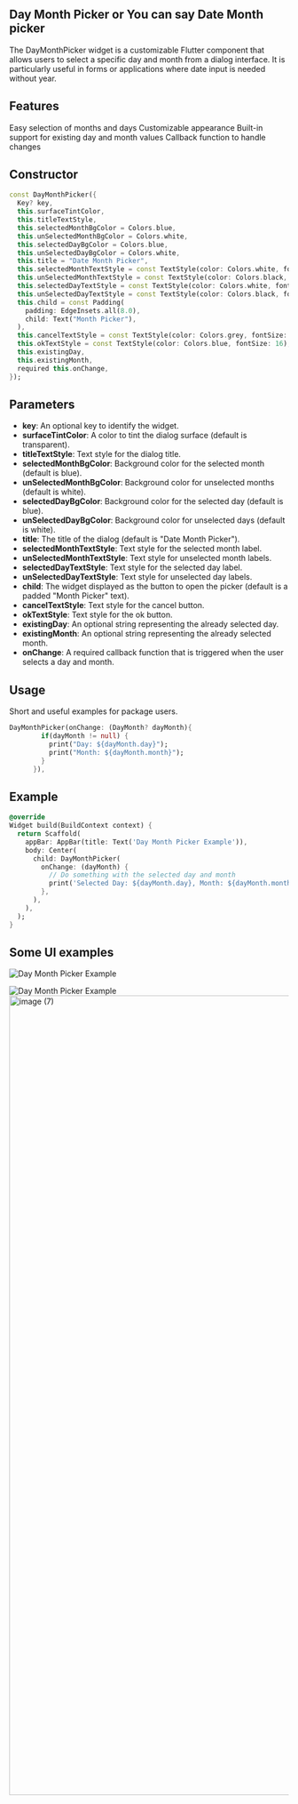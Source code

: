 <!--
This README describes the package. If you publish this package to pub.dev,
this README's contents appear on the landing page for your package.

For information about how to write a good package README, see the guide for
[writing package pages](https://dart.dev/guides/libraries/writing-package-pages).

For general information about developing packages, see the Dart guide for
[creating packages](https://dart.dev/guides/libraries/create-library-packages)
and the Flutter guide for
[developing packages and plugins](https://flutter.dev/developing-packages).
-->

## Day Month Picker or You can say Date Month picker
The DayMonthPicker widget is a customizable Flutter component that allows users to select a specific day and month from a dialog interface. It is particularly useful in forms or applications where date input is needed without year.

## Features

Easy selection of months and days
Customizable appearance
Built-in support for existing day and month values
Callback function to handle changes

## Constructor
```dart
const DayMonthPicker({
  Key? key,
  this.surfaceTintColor,
  this.titleTextStyle,
  this.selectedMonthBgColor = Colors.blue,
  this.unSelectedMonthBgColor = Colors.white,
  this.selectedDayBgColor = Colors.blue,
  this.unSelectedDayBgColor = Colors.white,
  this.title = "Date Month Picker",
  this.selectedMonthTextStyle = const TextStyle(color: Colors.white, fontSize: 14),
  this.unSelectedMonthTextStyle = const TextStyle(color: Colors.black, fontSize: 14),
  this.selectedDayTextStyle = const TextStyle(color: Colors.white, fontSize: 12),
  this.unSelectedDayTextStyle = const TextStyle(color: Colors.black, fontSize: 12),
  this.child = const Padding(
    padding: EdgeInsets.all(8.0),
    child: Text("Month Picker"),
  ),
  this.cancelTextStyle = const TextStyle(color: Colors.grey, fontSize: 16),
  this.okTextStyle = const TextStyle(color: Colors.blue, fontSize: 16),
  this.existingDay,
  this.existingMonth,
  required this.onChange,
});
```
## Parameters

- **key**: An optional key to identify the widget.
- **surfaceTintColor**: A color to tint the dialog surface (default is transparent).
- **titleTextStyle**: Text style for the dialog title.
- **selectedMonthBgColor**: Background color for the selected month (default is blue).
- **unSelectedMonthBgColor**: Background color for unselected months (default is white).
- **selectedDayBgColor**: Background color for the selected day (default is blue).
- **unSelectedDayBgColor**: Background color for unselected days (default is white).
- **title**: The title of the dialog (default is "Date Month Picker").
- **selectedMonthTextStyle**: Text style for the selected month label.
- **unSelectedMonthTextStyle**: Text style for unselected month labels.
- **selectedDayTextStyle**: Text style for the selected day label.
- **unSelectedDayTextStyle**: Text style for unselected day labels.
- **child**: The widget displayed as the button to open the picker (default is a padded "Month Picker" text).
- **cancelTextStyle**: Text style for the cancel button.
- **okTextStyle**: Text style for the ok button.
- **existingDay**: An optional string representing the already selected day.
- **existingMonth**: An optional string representing the already selected month.
- **onChange**: A required callback function that is triggered when the user selects a day and month.

## Usage

Short and useful examples for package users.

```dart
DayMonthPicker(onChange: (DayMonth? dayMonth){
        if(dayMonth != null) {
          print("Day: ${dayMonth.day}");
          print("Month: ${dayMonth.month}");
        }
      }),
```
## Example
```dart
@override
Widget build(BuildContext context) {
  return Scaffold(
    appBar: AppBar(title: Text('Day Month Picker Example')),
    body: Center(
      child: DayMonthPicker(
        onChange: (dayMonth) {
          // Do something with the selected day and month
          print('Selected Day: ${dayMonth.day}, Month: ${dayMonth.month}');
        },
      ),
    ),
  );
}

```

## Some UI examples

![Day Month Picker Example](https://github.com/user-attachments/assets/4371824a-fc35-4114-9e8c-69cad1b85eda)

![Day Month Picker Example](https://github.com/user-attachments/assets/d4bf06b1-b1fb-4c23-8162-945d32acc042)
<img width="1439" alt="image (7)" src="https://github.com/user-attachments/assets/15ef4717-1a27-4a0c-986f-20cedc70abb3">


